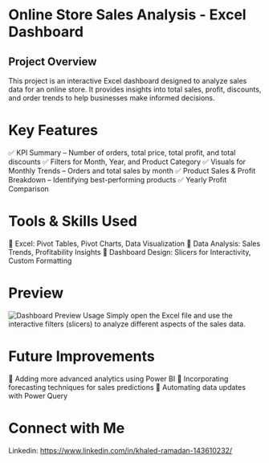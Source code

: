 # Online Store Sales Analysis - Excel Dashboard
## Project Overview
This project is an interactive Excel dashboard designed to analyze sales data for an online store. It provides insights into total sales, profit, discounts, and order trends to help businesses make informed decisions.

# Key Features
✅ KPI Summary – Number of orders, total price, total profit, and total discounts
✅ Filters for Month, Year, and Product Category
✅ Visuals for Monthly Trends – Orders and total sales by month
✅ Product Sales & Profit Breakdown – Identifying best-performing products
✅ Yearly Profit Comparison

# Tools & Skills Used
📌 Excel: Pivot Tables, Pivot Charts, Data Visualization
📌 Data Analysis: Sales Trends, Profitability Insights
📌 Dashboard Design: Slicers for Interactivity, Custom Formatting

# Preview
![Dashboard Preview](Superstore_Analysis_project/dashboard_2.png)
Usage
Simply open the Excel file and use the interactive filters (slicers) to analyze different aspects of the sales data.

# Future Improvements
🔹 Adding more advanced analytics using Power BI
🔹 Incorporating forecasting techniques for sales predictions
🔹 Automating data updates with Power Query

# Connect with Me
Linkedin: https://www.linkedin.com/in/khaled-ramadan-143610232/
